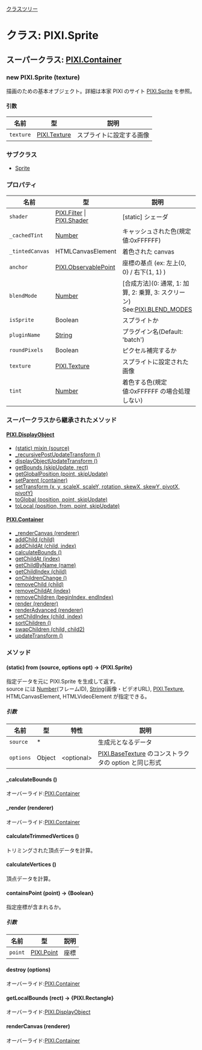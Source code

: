 [クラスツリー](index.md)

# クラス: PIXI.Sprite

## スーパークラス: [PIXI.Container](PIXI.Container.md)

### new PIXI.Sprite (texture)
描画のための基本オブジェクト。詳細は本家 PIXI のサイト [PIXI.Sprite](http://pixijs.download/release/docs/PIXI.Sprite.html) を参照。

#### 引数

| 名前 | 型 | 説明 |
| --- | --- | --- |
| `texture` | [PIXI.Texture](http://pixijs.download/release/docs/PIXI.Texture.html) |  スプライトに設定する画像 |


### サブクラス

* [Sprite](Sprite.md) 


### プロパティ

| 名前 | 型 | 説明 |
| --- | --- | --- |
| `shader` | [PIXI.Filter](http://pixijs.download/release/docs/PIXI.Filter.html) \| [PIXI.Shader](http://pixijs.download/release/docs/PIXI.Shader.html) | [static] シェーダ |
| `_cachedTint` | [Number](Number.md) | キャッシュされた色(規定値:0xFFFFFF) |
| `_tintedCanvas` | HTMLCanvasElement | 着色された canvas |
| `anchor` | [PIXI.ObservablePoint](http://pixijs.download/release/docs/PIXI.ObservablePoint.html) |座標の基点 (ex: 左上{0, 0} / 右下{1, 1} ) |
| `blendMode` | [Number](Number.md) | [合成方法]\(0: 通常, 1: 加算, 2: 乗算, 3: スクリーン)<br/>See:[PIXI.BLEND_MODES](PIXI.BLEND_MODES) |
| `isSprite` | Boolean | スプライトか |
| `pluginName` | [String](String.md) | プラグイン名(Default: 'batch') |
| `roundPixels` | Boolean | ピクセル補完するか |
| `texture` | [PIXI.Texture](http://pixijs.download/release/docs/PIXI.Texture.html) | スプライトに設定された画像 |
| `tint` | [Number](Number.md) | 着色する色(規定値:0xFFFFFF の場合処理しない) |



### スーパークラスから継承されたメソッド

#### [PIXI.DisplayObject](PIXI.DisplayObject.md)

* [(static) mixin (source)](PIXI.DisplayObject.md#static-mixin-source)
* [\_recursivePostUpdateTransform ()](PIXI.DisplayObject.md#_recursivepostupdatetransform-)
* [displayObjectUpdateTransform ()](PIXI.DisplayObject.md#displayobjectupdatetransform-)
* [getBounds (skipUpdate, rect)](PIXI.DisplayObject.md#getbounds-skipupdate-rect--pixirectangle)
* [getGlobalPosition (point, skipUpdate)](PIXI.DisplayObject.md#getglobalposition-point-skipupdate--pixipoint)
* [setParent (container)](PIXI.DisplayObject.md#setparent-container--pixicontainer)
* [setTransform (x, y, scaleX, scaleY, rotation, skewX, skewY, pivotX, pivotY)](PIXI.DisplayObject.md#settransform-x-y-scalex-scaley-rotation-skewx-skewy-pivotx-pivoty--pixidisplayobject)
* [toGlobal (position, point, skipUpdate)](PIXI.DisplayObject.md#toglobal-position-point-skipupdate--pixipoint)
* [toLocal (position, from, point, skipUpdate)](PIXI.DisplayObject.md#tolocal-position-from-point-skipupdate--pixipoint)


#### [PIXI.Container](PIXI.Container.md)

* [\_renderCanvas (renderer)](PIXI.Container.md#_rendercanvas-renderer)
* [addChild (child) ](PIXI.Container.md#addchild-child--pixidisplayobject)
* [addChildAt (child, index)](PIXI.Container.md#addchildat-child-index--pixidisplayobject)
* [calculateBounds ()](PIXI.Container.md#calculatebounds-)
* [getChildAt (index)](PIXI.Container.md#getchildat-index--pixidisplayobject)
* [getChildByName (name)](PIXI.Container.md#getchildbyname-name--pixidisplayobject)
* [getChildIndex (child)](PIXI.Container.md#getchildindex-child--pixidisplayobject)
* [onChildrenChange ()](PIXI.Container.md#onchildrenchange-)
* [removeChild (child)](PIXI.Container.md#removechild-child--pixidisplayobject)
* [removeChildAt (index)](PIXI.Container.md#removechildat-index--pixidisplayobject)
* [removeChildren (beginIndex, endIndex)](PIXI.Container.md#removechildren-beginindex-endindex--arraypixidisplayobject)
* [render (renderer)](PIXI.Container.md#render-renderer)
* [renderAdvanced (renderer)](PIXI.Container.md#renderadvanced-renderer)
* [setChildIndex (child, index)](PIXI.Container.md#setchildindex-child-index)
* [sortChildren ()](PIXI.Container.md#sortchildren-)
* [swapChildren (child, child2)](PIXI.Container.md#swapchildren-child-child2)
* [updateTransform ()](PIXI.Container.md#updatetransform-)


### メソッド

#### (static) from (source, options opt) → {PIXI.Sprite}
指定データを元に PIXI.Sprite を生成して返す。<br />
source には [Number](Number.md)(フレームID), [String](String.md)(画像・ビデオURL), [PIXI.Texture](http://pixijs.download/release/docs/PIXI.Texture.html), HTMLCanvasElement, HTMLVideoElement が指定できる。

##### 引数

| 名前 | 型 | 特性 | 説明 |
| --- | --- | --- | --- |
| `source` | * | | 生成元となるデータ |
| `options` | Object | &lt;optional&gt; | [PIXI.BaseTexture](http://pixijs.download/release/docs/PIXI.BaseTexture.html) のコンストラクタの option と同じ形式 |


#### _calculateBounds ()
オーバーライド:[PIXI.Container](PIXI.Container.md#_calculatebounds-)
 
 
#### _render (renderer)
オーバーライド:[PIXI.Container](PIXI.Container.md#_render-renderer)
 
 
#### calculateTrimmedVertices ()
トリミングされた頂点データを計算。


#### calculateVertices ()
頂点データを計算。


#### containsPoint (point) → {Boolean}
指定座標が含まれるか。

##### 引数

| 名前 | 型 | 説明 |
| --- | --- | --- |
| `point` | [PIXI.Point](http://pixijs.download/release/docs/PIXI.Point.html) | 座標 |


#### destroy (options)
オーバーライド:[PIXI.Container](PIXI.Container.md#destroy-options)


#### getLocalBounds (rect) → {PIXI.Rectangle}
オーバーライド:[PIXI.DisplayObject](PIXI.DisplayObject.md#getlocalbounds-rect--pixirectangle)


#### renderCanvas (renderer)
オーバーライド:[PIXI.Container](PIXI.Container.md#rendercanvas-renderer)

